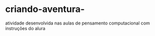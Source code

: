 # criando-aventura-
atividade desenvolvida nas aulas de pensamento computacional com instruções do alura
